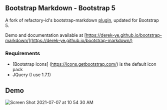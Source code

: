 ## Bootstrap Markdown - Bootstrap 5

A fork of refactory-id's bootstrap-markdown [plugin](https://github.com/refactory-id/bootstrap-markdown), updated for Bootstrap 5.

Demo and documentation available at [https://derek-ye.github.io/bootstrap-markdown/](https://derek-ye.github.io/bootstrap-markdown/)

### Requirements
- [Bootstrap Icons] (https://icons.getbootstrap.com/) is the default icon pack
- JQuery (I use 1.7.1)

## Demo
![Screen Shot 2021-07-07 at 10 54 30 AM](https://user-images.githubusercontent.com/37666121/124806584-b8097e00-df11-11eb-8cb7-bbdbc587faf0.png)
